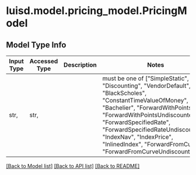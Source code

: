 # luisd.model.pricing_model.PricingModel

## Model Type Info
Input Type | Accessed Type | Description | Notes
------------ | ------------- | ------------- | -------------
str,  | str,  |  | must be one of ["SimpleStatic", "Discounting", "VendorDefault", "BlackScholes", "ConstantTimeValueOfMoney", "Bachelier", "ForwardWithPoints", "ForwardWithPointsUndiscounted", "ForwardSpecifiedRate", "ForwardSpecifiedRateUndiscounted", "IndexNav", "IndexPrice", "InlinedIndex", "ForwardFromCurve", "ForwardFromCurveUndiscounted", ] 

[[Back to Model list]](../../README.md#documentation-for-models) [[Back to API list]](../../README.md#documentation-for-api-endpoints) [[Back to README]](../../README.md)

